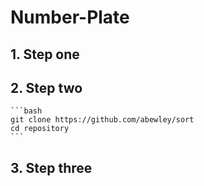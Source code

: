 # Number-Plate

## 1. Step one
## 2. Step two
    ```bash
    git clone https://github.com/abewley/sort
    cd repository
    ```
## 3. Step three
